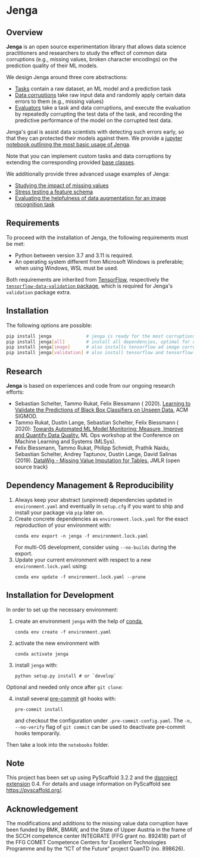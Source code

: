 # Jenga

## Overview

__Jenga__ is an open source experimentation library that allows data science practitioners and researchers to study
the effect of common data corruptions (e.g., missing values, broken character encodings) on the prediction quality of
their ML models.

We design Jenga around three core abstractions:

* [Tasks](tasks) contain a raw dataset, an ML model and a prediction task
* [Data corruptions](corruptions) take raw input data and randomly apply certain data errors to them (e.g., missing
  values)
* [Evaluators](evaluation) take a task and data corruptions, and execute the evaluation by repeatedly corrupting the
  test data of the task, and recording the predictive performance of the model on the corrupted test data.

Jenga's goal is assist data scientists with detecting such errors early, so that they can protected their models against
them. We provide a [jupyter notebook outlining the most basic usage of Jenga](notebooks/basic-example.ipynb).

Note that you can implement custom tasks and data corruptions by extending the corresponding
provided [base classes](https://github.com/schelterlabs/jenga/blob/master/jenga/basis.py).

We additionally provide three advanced usage examples of Jenga:

* [Studying the impact of missing values](notebooks/example-missing-value-imputation.ipynb)
* [Stress testing a feature schema](notebooks/example-schema-stresstest.ipynb)
* [Evaluating the helpfulness of data augmentation for an image recognition task](notebooks/example-image-augmentation.ipynb)

## Requirements

To proceed with the installation of Jenga, the following requirements must be met:

* Python between version 3.7 and 3.11 is required.
* An operating system different from Microsoft Windows is preferable; when using Windows, WSL must be used.

Both requirements are inherited from [TensorFlow](https://www.tensorflow.org/),
respectively the [`tensorflow-data-validation` package](https://github.com/tensorflow/data-validation),
which is required for Jenga's `validation` package extra.

## Installation

The following options are possible:

```bash
pip install jenga             # jenga is ready for the most corruptions (not images)
pip install jenga[all]        # install all dependencies, optimal for development
pip install jenga[image]      # also installs tensorflow ad image corruption/augmentation libraries
pip install jenga[validation] # also install tensorflow and tensorflow-data-validation necessary for SchemaStresstest
```

## Research

__Jenga__ is based on experiences and code from our ongoing research efforts:

* Sebastian Schelter, Tammo Rukat, Felix Biessmann (
  2020). [Learning to Validate the Predictions of Black Box Classifiers on Unseen Data.](https://ssc.io/pdf/mod0077s.pdf)
  ACM SIGMOD.
* Tammo Rukat, Dustin Lange, Sebastian Schelter, Felix Biessmann (
  2020): [Towards Automated ML Model Monitoring: Measure, Improve and Quantify Data Quality.](https://ssc.io/pdf/autoops.pdf)
  ML Ops workshop at the Conference on Machine Learning and Systems&nbsp;(MLSys).
* Felix Biessmann, Tammo Rukat, Philipp Schmidt, Prathik Naidu, Sebastian Schelter, Andrey Taptunov, Dustin Lange, David
  Salinas (2019). [DataWig - Missing Value Imputation for Tables.](https://ssc.io/pdf/datawig.pdf) JMLR (open source
  track)

## Dependency Management & Reproducibility

1. Always keep your abstract (unpinned) dependencies updated in `environment.yaml` and eventually
   in `setup.cfg` if you want to ship and install your package via `pip` later on.
2. Create concrete dependencies as `environment.lock.yaml` for the exact reproduction of your
   environment with:
   ```
   conda env export -n jenga -f environment.lock.yaml
   ```
   For multi-OS development, consider using `--no-builds` during the export.
3. Update your current environment with respect to a new `environment.lock.yaml` using:
   ```
   conda env update -f environment.lock.yaml --prune
   ```

## Installation for Development

In order to set up the necessary environment:

1. create an environment `jenga` with the help of [conda],
   ```
   conda env create -f environment.yaml
   ```
2. activate the new environment with
   ```
   conda activate jenga
   ```
3. install `jenga` with:
   ```
   python setup.py install # or `develop`
   ```

Optional and needed only once after `git clone`:

4. install several [pre-commit] git hooks with:
   ```
   pre-commit install
   ```
   and checkout the configuration under `.pre-commit-config.yaml`.
   The `-n, --no-verify` flag of `git commit` can be used to deactivate pre-commit hooks temporarily.

Then take a look into the `notebooks` folder.

## Note

This project has been set up using PyScaffold 3.2.2 and the [dsproject extension] 0.4.
For details and usage information on PyScaffold see https://pyscaffold.org/.

[conda]: https://docs.conda.io/

[pre-commit]: https://pre-commit.com/

[Jupyter]: https://jupyter.org/

[nbstripout]: https://github.com/kynan/nbstripout

[Google style]: http://google.github.io/styleguide/pyguide.html#38-comments-and-docstrings

[dsproject extension]: https://github.com/pyscaffold/pyscaffoldext-dsproject

## Acknowledgement

The modifications and additions to the missing value data corruption have been funded by BMK, BMAW, and the State of
Upper Austria in the frame of the SCCH competence center INTEGRATE (FFG grant no. 892418)
part of the FFG COMET Competence
Centers for Excellent Technologies Programme and by the “ICT of
the Future” project QuanTD (no. 898626).
